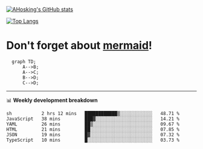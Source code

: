 [![AHosking's GitHub stats](https://github-readme-stats.vercel.app/api?username=ahosking&count_private=true&show_icons=true&theme=onedark&hide_rank=true&include_all_commits=true)](https://github.com/ahosking)

[![Top Langs](https://github-readme-stats.vercel.app/api/top-langs/?username=ahosking&layout=compact&theme=onedark)](https://github.com/ahosking)


# Don't forget about [mermaid](https://github.blog/2022-02-14-include-diagrams-markdown-files-mermaid/)!

```mermaid
  graph TD;
      A-->B;
      A-->C;
      B-->D;
      C-->D;
```
-------

📊 **Weekly development breakdown**

<!--START_SECTION:waka-->

```text
sh           2 hrs 12 mins   ████████████▒░░░░░░░░░░░░   48.71 %
JavaScript   38 mins         ███▓░░░░░░░░░░░░░░░░░░░░░   14.21 %
YAML         26 mins         ██▒░░░░░░░░░░░░░░░░░░░░░░   09.67 %
HTML         21 mins         ██░░░░░░░░░░░░░░░░░░░░░░░   07.85 %
JSON         19 mins         █▓░░░░░░░░░░░░░░░░░░░░░░░   07.32 %
TypeScript   10 mins         █░░░░░░░░░░░░░░░░░░░░░░░░   03.73 %
```

<!--END_SECTION:waka-->
